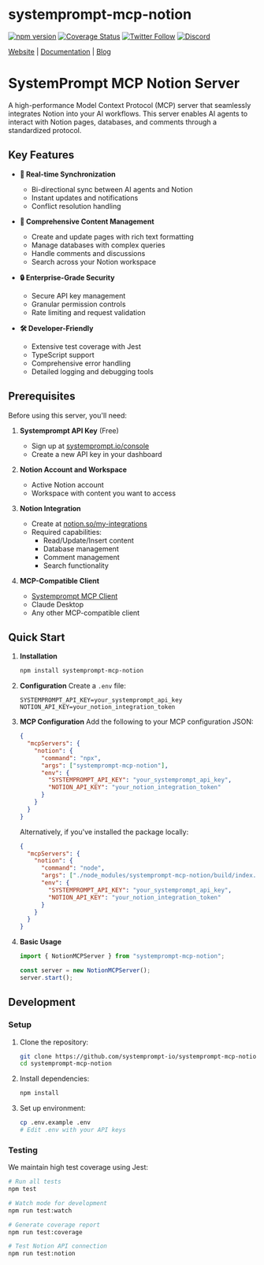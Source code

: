# systemprompt-mcp-notion

[![npm version](https://img.shields.io/npm/v/systemprompt-mcp-notion.svg)](https://www.npmjs.com/package/systemprompt-mcp-notion)
[![Coverage Status](https://coveralls.io/repos/github/Ejb503/mcp-server-systemprompt-notion/badge.svg?branch=main)](https://coveralls.io/github/Ejb503/mcp-server-systemprompt-notion?branch=main)
[![Twitter Follow](https://img.shields.io/twitter/follow/tyingshoelaces_?style=social)](https://twitter.com/tyingshoelaces_)
[![Discord](https://img.shields.io/discord/1255160891062620252?color=7289da&label=discord)](https://discord.com/invite/wkAbSuPWpr)

[Website](https://systemprompt.io) | [Documentation](https://systemprompt.io/documentation) | [Blog](https://tyingshoelaces.com)

# SystemPrompt MCP Notion Server

A high-performance Model Context Protocol (MCP) server that seamlessly integrates Notion into your AI workflows. This server enables AI agents to interact with Notion pages, databases, and comments through a standardized protocol.

## Key Features

- **🔄 Real-time Synchronization**

  - Bi-directional sync between AI agents and Notion
  - Instant updates and notifications
  - Conflict resolution handling

- **📝 Comprehensive Content Management**

  - Create and update pages with rich text formatting
  - Manage databases with complex queries
  - Handle comments and discussions
  - Search across your Notion workspace

- **🔒 Enterprise-Grade Security**

  - Secure API key management
  - Granular permission controls
  - Rate limiting and request validation

- **🛠 Developer-Friendly**
  - Extensive test coverage with Jest
  - TypeScript support
  - Comprehensive error handling
  - Detailed logging and debugging tools

## Prerequisites

Before using this server, you'll need:

1. **Systemprompt API Key** (Free)

   - Sign up at [systemprompt.io/console](https://systemprompt.io/console)
   - Create a new API key in your dashboard

2. **Notion Account and Workspace**

   - Active Notion account
   - Workspace with content you want to access

3. **Notion Integration**

   - Create at [notion.so/my-integrations](https://www.notion.so/my-integrations)
   - Required capabilities:
     - Read/Update/Insert content
     - Database management
     - Comment management
     - Search functionality

4. **MCP-Compatible Client**
   - [Systemprompt MCP Client](https://github.com/Ejb503/multimodal-mcp-client)
   - Claude Desktop
   - Any other MCP-compatible client

## Quick Start

1. **Installation**

   ```bash
   npm install systemprompt-mcp-notion
   ```

2. **Configuration**
   Create a `.env` file:

   ```env
   SYSTEMPROMPT_API_KEY=your_systemprompt_api_key
   NOTION_API_KEY=your_notion_integration_token
   ```

3. **MCP Configuration**
   Add the following to your MCP configuration JSON:

   ```json
   {
     "mcpServers": {
       "notion": {
         "command": "npx",
         "args": ["systemprompt-mcp-notion"],
         "env": {
           "SYSTEMPROMPT_API_KEY": "your_systemprompt_api_key",
           "NOTION_API_KEY": "your_notion_integration_token"
         }
       }
     }
   }
   ```

   Alternatively, if you've installed the package locally:

   ```json
   {
     "mcpServers": {
       "notion": {
         "command": "node",
         "args": ["./node_modules/systemprompt-mcp-notion/build/index.js"],
         "env": {
           "SYSTEMPROMPT_API_KEY": "your_systemprompt_api_key",
           "NOTION_API_KEY": "your_notion_integration_token"
         }
       }
     }
   }
   ```

4. **Basic Usage**

   ```typescript
   import { NotionMCPServer } from "systemprompt-mcp-notion";

   const server = new NotionMCPServer();
   server.start();
   ```

## Development

### Setup

1. Clone the repository:

   ```bash
   git clone https://github.com/systemprompt-io/systemprompt-mcp-notion.git
   cd systemprompt-mcp-notion
   ```

2. Install dependencies:

   ```bash
   npm install
   ```

3. Set up environment:
   ```bash
   cp .env.example .env
   # Edit .env with your API keys
   ```

### Testing

We maintain high test coverage using Jest:

```bash
# Run all tests
npm test

# Watch mode for development
npm run test:watch

# Generate coverage report
npm run test:coverage

# Test Notion API connection
npm run test:notion
```
